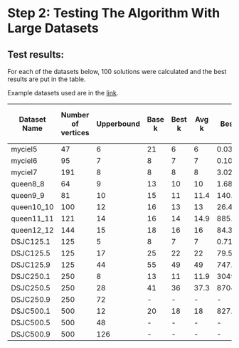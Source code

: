 # Step 2: Testing The Algorithm With Large Datasets
## Test results:
For each of the datasets below, 100 solutions were calculated and the best results are put in the table.

Example datasets used are in the [link](https://cedric.cnam.fr/~porumbed/graphs/).

| Dataset Name | Number of vertices | Upperbound | Base k | Best k | Avg k | Best k Time | Avg k Time | InCEA best k | InCEA Best k Time |
| ------------ | ------------------ | ---------- | ------ | ------ | ----- | ----------- | ---------- | ------ | ----------- |
| myciel5      | 47                 | 6          | 21     | 6      | 6     | 0.034996    | 0.079256   | 6      | 4           |
| myciel6      | 95                 | 7          | 8      | 7      | 7     | 0.104587    | 0.264962   | 7      | 18          |
| myciel7      | 191                | 8          | 8      | 8      | 8     | 3.020610    | 4.907711   | 8      | 92          |
| queen8_8     | 64                 | 9          | 13     | 10     | 10    | 1.689705    | 14.281001  | 9      | 19          |
| queen9_9     | 81                 | 10         | 15     | 11     | 11.4  | 140.277008  | 122.121048 | 11     | 38          |
| queen10_10   | 100                | 12         | 16     | 13     | 13    | 26.458935   | 159.489334 | 13     | 76          |
| queen11_11   | 121                | 14         | 16     | 14     | 14.9  | 885.632141  | 123.765648 | 14     | 124         |
| queen12_12   | 144                | 15         | 18     | 16     | 16    | 84.306396   | 386.227936 | 15     | 201         |
| DSJC125.1    | 125                | 5          | 8      | 7      | 7     | 0.719697    | 3.411780   | 6      | 27          |
| DSJC125.5    | 125                | 17         | 25     | 22     | 22    | 79.537048   | 222.534302 | 20     | 277         |
| DSJC125.9    | 125                | 44         | 55     | 49     | 49    | 747.575989  | 2180.088379| 46     | 1315        |
| DSJC250.1    | 250                | 8          | 13     | 11     | 11.9  | 3049.080566 | 346.928955 |    -   |      -      |
| DSJC250.5    | 250                | 28         | 41     | 36     | 37.3  | 8704.017578 | 3750.654785|    -   |      -      |
| DSJC250.9    | 250                | 72         | -      | -      | -     | -    | -   |    -   |      -      |
| DSJC500.1    | 500                | 12         | 20     | 18     | 18    | 827.279114  | 3874.307129|    -   |      -      |
| DSJC500.5    | 500                | 48         | -      | -      | -     | -    | -   |    -   |      -      |
| DSJC500.9    | 500                | 126        | -      | -      | -     | -    | -   |    -   |      -      |
